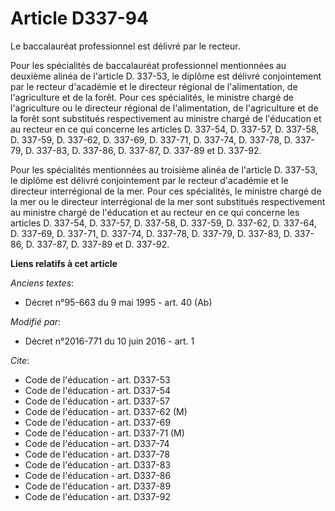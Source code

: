 # Article D337-94

Le baccalauréat professionnel est délivré par le recteur. 

Pour les spécialités de baccalauréat professionnel mentionnées au deuxième alinéa de l'article D. 337-53, le diplôme est
délivré conjointement par le recteur d'académie et le directeur régional de l'alimentation, de l'agriculture et de la forêt.
Pour ces spécialités, le ministre chargé de l'agriculture ou le directeur régional de l'alimentation, de l'agriculture et de
la forêt sont substitués respectivement au ministre chargé de l'éducation et au recteur en ce qui concerne les articles D.
337-54, D. 337-57, D. 337-58, D. 337-59, D. 337-62, 
D. 337-69, D. 337-71, D. 337-74, D. 337-78, D. 337-79, D. 337-83, D. 337-86, D. 337-87, D. 337-89 et D. 337-92. 

Pour les spécialités mentionnées au troisième alinéa de l'article D. 337-53, le diplôme est délivré conjointement par le
recteur d'académie et le directeur interrégional de la mer. Pour ces spécialités, le ministre chargé de la mer ou le
directeur interrégional de la mer sont substitués respectivement au ministre chargé de l'éducation et au recteur en ce qui
concerne les articles D. 337-54, D. 337-57, D. 337-58, D. 337-59, D. 337-62, D. 337-64, D. 337-69, D. 337-71, D. 337-74, D.
337-78, D. 337-79, D. 337-83, D. 337-86, D. 337-87, D. 337-89 et D. 337-92.

**Liens relatifs à cet article**

_Anciens textes_:

  - Décret n°95-663 du 9 mai 1995 - art. 40 (Ab)

_Modifié par_:

  - Décret n°2016-771 du 10 juin 2016 - art. 1

_Cite_:

  - Code de l'éducation - art. D337-53
  - Code de l'éducation - art. D337-54
  - Code de l'éducation - art. D337-57
  - Code de l'éducation - art. D337-62 (M)
  - Code de l'éducation - art. D337-69
  - Code de l'éducation - art. D337-71 (M)
  - Code de l'éducation - art. D337-74
  - Code de l'éducation - art. D337-78
  - Code de l'éducation - art. D337-83
  - Code de l'éducation - art. D337-86
  - Code de l'éducation - art. D337-89
  - Code de l'éducation - art. D337-92
